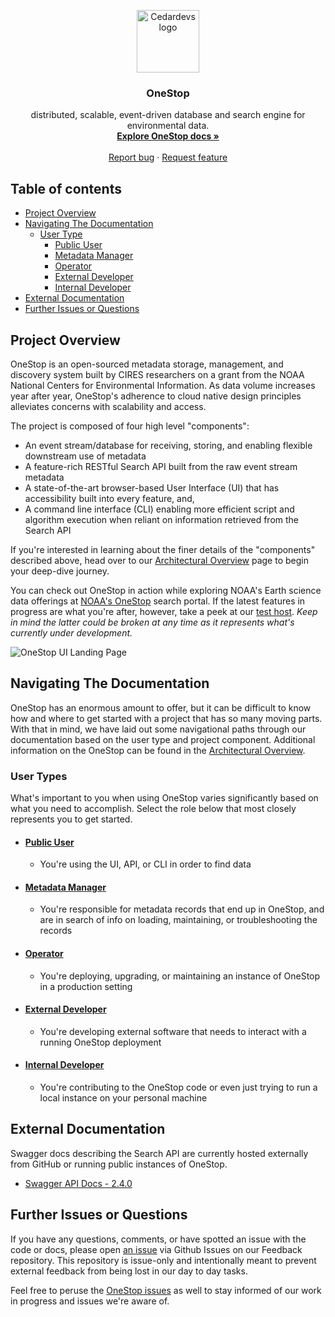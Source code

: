 <p align="center">
  <a href="https://cedardevs.github.io/onestop/">
    <img src="images/cedar_devs_logo.png" alt="Cedardevs logo" width="100" height="100">
  </a>
</p>
<h3 align="center">OneStop</h3>

<p align="center">
  distributed, scalable, event-driven database and search engine for environmental data.
  <br>
  <a href="https://cedardevs.github.io/onestop/"><strong>Explore OneStop docs »</strong></a>
  <br>
  <br>
  <a href="https://github.com/cedardevs/feedback/issues/new?template=bug.md">Report bug</a>
  ·
  <a href="https://github.com/cedardevs/feedback/issues/new?template=feature.md&labels=feature">Request feature</a>
</p>

## Table of contents

- [Project Overview](#project-overview)
- [Navigating The Documentation](#navigating-the-documentation)
  - [User Type](#user-types)
    - [Public User](#public-user)
    - [Metadata Manager](#metadata-manager)
    - [Operator](#operator)
    - [External Developer](#external-developer)
    - [Internal Developer](#internal-developer)
- [External Documentation](#external-documentation)
- [Further Issues or Questions](#further-issues-or-questions)

## Project Overview
OneStop is an open-sourced metadata storage, management, and discovery system built by CIRES researchers on a grant from the NOAA National Centers for Environmental Information. As data volume increases year after year, OneStop's adherence to cloud native design principles alleviates concerns with scalability and access.

The project is composed of four high level "components":
* An event stream/database for receiving, storing, and enabling flexible downstream use of metadata
* A feature-rich RESTful Search API built from the raw event stream metadata
* A state-of-the-art browser-based User Interface (UI) that has accessibility built into every feature, and,
* A command line interface (CLI) enabling more efficient script and algorithm execution when reliant on information retrieved from the Search API

If you're interested in learning about the finer details of the "components" described above, head over to our [Architectural Overview](api/architectural-overview) page to begin your deep-dive journey.

You can check out OneStop in action while exploring NOAA's Earth science data offerings at [NOAA's OneStop](https://data.noaa.gov/onestop/) search portal. If the latest features in progress are what you're after, however, take a peek at our [test host](https://sciapps.colorado.edu/onestop/). *Keep in mind the latter could be broken at any time as it represents what's currently under development.*

![OneStop UI Landing Page](images/onestop-landing-page.png)



## Navigating The Documentation
OneStop has an enormous amount to offer, but it can be difficult to know how and where to get started with a project that has so many moving parts.  With that in mind, we have laid out some navigational paths through our documentation based on the user type and project component. Additional information on the OneStop can be found in the [Architectural Overview](api/architectural-overview).

### User Types
What's important to you when using OneStop varies significantly based on what you need to accomplish. Select the role below that most closely represents you to get started.
* #### [Public User](public-user)
  * You're using the UI, API, or CLI in order to find data
* #### [Metadata Manager](metadata-manager/)
  * You're responsible for metadata records that end up in OneStop, and are in search of info on loading, maintaining, or troubleshooting the records
* #### [Operator](operator)
  * You're deploying, upgrading, or maintaining an instance of OneStop in a production setting
* #### [External Developer](external-developer)
  * You're developing external software that needs to interact with a running OneStop deployment
* #### [Internal Developer](developer)
  * You're contributing to the OneStop code or even just trying to run a local instance on your personal machine


## External Documentation
Swagger docs describing the Search API are currently hosted externally from GitHub or running public instances of OneStop.
* [Swagger API Docs - 2.4.0](https://app.swaggerhub.com/apis/cedarbot/OneStop/2.4.0)

## Further Issues or Questions
If you have any questions, comments, or have spotted an issue with the code or docs, please open [an issue](https://github.com/cedardevs/feedback/issues) via Github Issues on our Feedback repository. This repository is issue-only and intentionally meant to prevent external feedback from being lost in our day to day tasks.

Feel free to peruse the [OneStop issues](https://github.com/cedardevs/onestop/issues) as well to stay informed of our work in progress and issues we're aware of.
